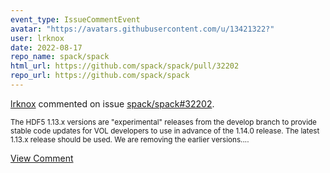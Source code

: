 ```yaml
---
event_type: IssueCommentEvent
avatar: "https://avatars.githubusercontent.com/u/13421322?"
user: lrknox
date: 2022-08-17
repo_name: spack/spack
html_url: https://github.com/spack/spack/pull/32202
repo_url: https://github.com/spack/spack
---
```


<a href='https://github.com/lrknox' target='_blank'>lrknox</a> commented on issue <a href='https://github.com/spack/spack/pull/32202' target='_blank'>spack/spack#32202</a>.

<small>The HDF5 1.13.x versions are "experimental" releases from the develop branch to provide stable code updates for VOL developers to use in advance of the 1.14.0 release.  The latest 1.13.x release should be used.  We are removing the earlier versions....</small>

<a href='https://github.com/spack/spack/pull/32202' target='_blank'>View Comment</a>